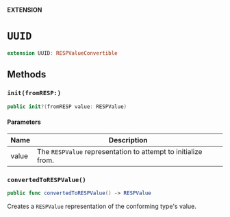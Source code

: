 **EXTENSION**

# `UUID`
```swift
extension UUID: RESPValueConvertible
```

## Methods
### `init(fromRESP:)`

```swift
public init?(fromRESP value: RESPValue)
```

#### Parameters

| Name | Description |
| ---- | ----------- |
| value | The `RESPValue` representation to attempt to initialize from. |

### `convertedToRESPValue()`

```swift
public func convertedToRESPValue() -> RESPValue
```

Creates a `RESPValue` representation of the conforming type's value.
